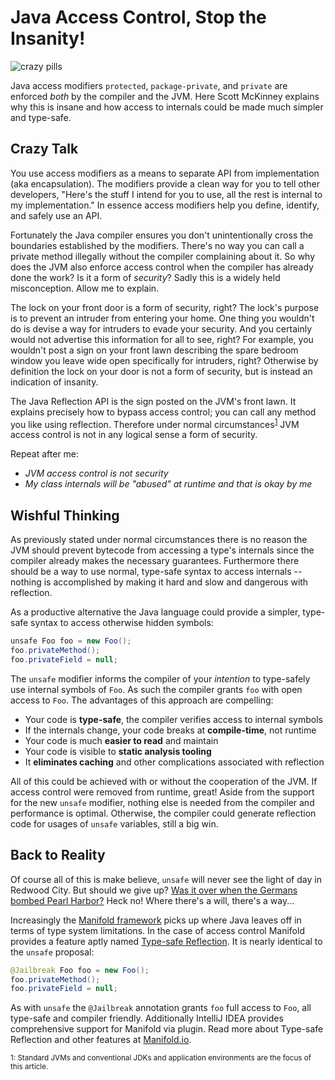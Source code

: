 # Java Access Control, Stop the Insanity!

![crazy pills](http://manifold.systems/images/crazy-pills.jpg)

Java access modifiers `protected`, `package-private`, and `private` are enforced *both* by the compiler and the JVM.
Here Scott McKinney explains why this is insane and how access to internals could be made much simpler and type-safe.

## Crazy Talk

You use access modifiers as a means to separate API from implementation (aka encapsulation). The modifiers provide a 
clean way for you to tell other developers, "Here's the stuff I intend for you to use, all the rest is internal to my
implementation."  In essence access modifiers help you define, identify, and safely use an API.

Fortunately the Java compiler ensures you don't unintentionally cross the boundaries established by the modifiers.
There's no way you can call a private method illegally without the compiler complaining about it. So why does the JVM
also enforce access control when the compiler has already done the work? Is it a form of *security*? Sadly this
is a widely held misconception. Allow me to explain. 

The lock on your front door is a form of security, right?  The lock's purpose is to prevent an intruder from entering
your home.  One thing you wouldn't do is devise a way for intruders to evade your security. And you certainly would not
advertise this information for all to see, right?  For example, you wouldn't post a sign on your front lawn describing
the spare bedroom window you leave wide open specifically for intruders, right?  Otherwise by definition the lock on
your door is not a form of security, but is instead an indication of insanity.  

The Java Reflection API is the sign posted on the JVM's front lawn. It explains precisely how to bypass access control;
you can call any method you like using reflection. Therefore under normal circumstances<sup>[1](#f1)</sup> JVM access
control is not in any logical sense a form of security.

Repeat after me:
* *JVM access control is not security*
* *My class internals will be "abused" at runtime and that is okay by me*

## Wishful Thinking

As previously stated under normal circumstances there is no reason the JVM should prevent bytecode from accessing a
type's internals since the compiler already makes the necessary guarantees. Furthermore there should be a way to use
normal, type-safe syntax to access internals -- nothing is accomplished by making it hard and slow and dangerous with
reflection.

As a productive alternative the Java language could provide a simpler, type-safe syntax to access otherwise hidden
symbols:
```java
unsafe Foo foo = new Foo();
foo.privateMethod();
foo.privateField = null;
```
The `unsafe` modifier informs the compiler of your *intention* to type-safely use internal symbols of `Foo`. As such
the compiler grants `foo` with open access to `Foo`.  The advantages of this approach are compelling:
* Your code is **type-safe**, the compiler verifies access to internal symbols
* If the internals change, your code breaks at **compile-time**, not runtime
* Your code is much **easier to read** and maintain
* Your code is visible to **static analysis tooling** 
* It **eliminates caching** and other complications associated with reflection

All of this could be achieved with or without the cooperation of the JVM.  If access control were removed from runtime,
great! Aside from the support for the new `unsafe` modifier, nothing else is needed from the compiler and performance is
optimal.  Otherwise, the compiler could generate reflection code for usages of `unsafe` variables, still a big win.

## Back to Reality

Of course all of this is make believe, `unsafe` will never see the light of day in Redwood City. But should we give up?
[Was it over when the Germans bombed Pearl Harbor?](https://www.youtube.com/watch?v=Wv5c2YR1lVE) Heck no! Where there's
a will, there's a way... 

Increasingly the [Manifold framework](http://manifold.systems) picks up where Java leaves off in terms of type system
limitations. In the case of access control Manifold provides a feature aptly named [Type-safe Reflection](https://github.com/manifold-systems/manifold/tree/master/manifold-deps-parent/manifold-ext#type-safe-reflection-via-jailbreak).
It is nearly identical to the `unsafe` proposal:
```java
@Jailbreak Foo foo = new Foo();
foo.privateMethod();
foo.privateField = null;
```       
As with `unsafe` the `@Jailbreak` annotation grants `foo` full access to `Foo`, all type-safe and compiler friendly.
Additionally IntelliJ IDEA provides comprehensive support for Manifold via plugin. Read more about Type-safe Reflection
and other features at [Manifold.io](http://manifold.io).  
 

<small><a name="f1">1</a>: Standard JVMs and conventional JDKs and application environments are the focus of this
article.</small> 
